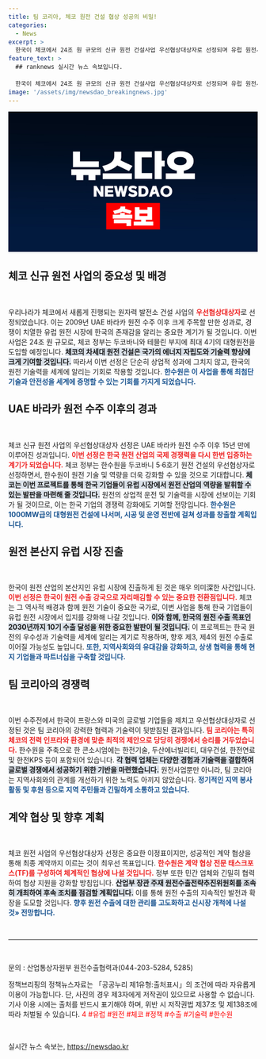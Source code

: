 ```yaml
---
title: 팀 코리아, 체코 원전 건설 협상 성공의 비밀!
categories:
  - News
excerpt: >
  한국이 체코에서 24조 원 규모의 신규 원전 건설사업 우선협상대상자로 선정되며 유럽 원전시장에 성공적으로 진출했다. 이는 UAE 권선 이후 15년 만의 쾌거로, 원전 산업의 새로운 에너지를 불어넣을 것으로 기대된다!
feature_text: >
  ## ranknews 실시간 뉴스 속보입니다.

  한국이 체코에서 24조 원 규모의 신규 원전 건설사업 우선협상대상자로 선정되며 유럽 원전시장에 성공적으로 진출했다. 이는 UAE 권선 이후 15년 만의 쾌거로, 원전 산업의 새로운 에너지를 불어넣을 것으로 기대된다!
image: '/assets/img/newsdao_breakingnews.jpg'
---
```


<p><img src="/assets/img/newsdao_breakingnews.jpg" alt="ranknews 속보" /></p>

<h2 data-ke-size="size26">체코 신규 원전 사업의 중요성 및 배경</h2>

<p data-ke-size="size16">&nbsp;</p>  

<p>우리나라가 체코에서 새롭게 진행되는 원자력 발전소 건설 사업의 <b><span style="color: #ee2323;">우선협상대상자</span></b>로 선정되었습니다. 이는 2009년 UAE 바라카 원전 수주 이후 크게 주목할 만한 성과로, 경쟁이 치열한 유럽 원전 시장에 한국의 존재감을 알리는 중요한 계기가 될 것입니다. 이번 사업은 24조 원 규모로, 체코 정부는 두코바니와 테믈린 부지에 최대 4기의 대형원전을 도입할 예정입니다. <b><span style="background-color: #21538527;">체코의 차세대 원전 건설은 국가의 에너지 자립도와 기술력 향상에 크게 기여할 것입니다.</span></b> 따라서 이번 선정은 단순히 상업적 성과에 그치지 않고, 한국의 원전 기술력을 세계에 알리는 기회로 작용할 것입니다. <b><span style="color: #1a5490;">한수원은 이 사업을 통해 최첨단 기술과 안전성을 세계에 증명할 수 있는 기회를 가지게 되었습니다.</span></b></p>

<h2 data-ke-size="size26">UAE 바라카 원전 수주 이후의 경과</h2>

<p data-ke-size="size16">&nbsp;</p>  

<p>체코 신규 원전 사업의 우선협상대상자 선정은 UAE 바라카 원전 수주 이후 15년 만에 이루어진 성과입니다. <b><span style="color: #ee2323;">이번 선정은 한국 원전 산업의 국제 경쟁력을 다시 한번 입증하는 계기가 되었습니다.</span></b> 체코 정부는 한수원을 두코바니 5·6호기 원전 건설의 우선협상자로 선정하면서, 한수원이 원전 기술 및 역량을 더욱 강화할 수 있을 것으로 기대합니다. <b><span style="background-color: #21538527;">체코는 이번 프로젝트를 통해 한국 기업들이 유럽 시장에서 원전 산업의 역량을 발휘할 수 있는 발판을 마련해 줄 것입니다.</span></b> 원전의 상업적 운전 및 기술력을 시장에 선보이는 기회가 될 것이므로, 이는 한국 기업의 경쟁력 강화에도 기여할 전망입니다. <b><span style="color: #1a5490;">한수원은 1000MW급의 대형원전 건설에 나서며, 시공 및 운영 전반에 걸쳐 성과를 창출할 계획입니다.</span></b></p>

<h2 data-ke-size="size26">원전 본산지 유럽 시장 진출</h2>

<p data-ke-size="size16">&nbsp;</p>  

<p>한국이 원전 산업의 본산지인 유럽 시장에 진출하게 된 것은 매우 의미深한 사건입니다. <b><span style="color: #ee2323;">이번 선정은 한국이 원전 수출 강국으로 자리매김할 수 있는 중요한 전환점입니다.</span></b> 체코는 그 역사적 배경과 함께 원전 기술이 중요한 국가로, 이번 사업을 통해 한국 기업들이 유럽 원전 시장에서 입지를 강화해 나갈 것입니다. <b><span style="background-color: #21538527;">이와 함께, 한국의 원전 수출 목표인 2030년까지 10기 수출 달성을 위한 중요한 발판이 될 것입니다.</span></b> 이 프로젝트는 한국 원전의 우수성과 기술력을 세계에 알리는 계기로 작용하며, 향후 제3, 제4의 원전 수출로 이어질 가능성도 높입니다. <b><span style="color: #1a5490;">또한, 지역사회와의 유대감을 강화하고, 상생 협력을 통해 현지 기업들과 파트너십을 구축할 것입니다.</span></b></p>

<h2 data-ke-size="size26">팀 코리아의 경쟁력</h2>

<p data-ke-size="size16">&nbsp;</p>  

<p>이번 수주전에서 한국이 프랑스와 미국의 글로벌 기업들을 제치고 우선협상대상자로 선정된 것은 팀 코리아의 강력한 협력과 기술력이 뒷받침된 결과입니다. <b><span style="color: #ee2323;">팀 코리아는 특히 체코의 전력 인프라와 환경에 맞춘 최적의 제안으로 당당히 경쟁에서 승리를 거두었습니다.</span></b> 한수원을 주축으로 한 콘소시엄에는 한전기술, 두산에너빌리티, 대우건설, 한전연료 및 한전KPS 등이 포함되어 있습니다. <b><span style="background-color: #21538527;">각 협력 업체는 다양한 경험과 기술력을 결합하여 글로벌 경쟁에서 성공하기 위한 기반을 마련했습니다.</span></b> 원전사업뿐만 아니라, 팀 코리아는 지역사회와의 관계를 개선하기 위한 노력도 아끼지 않았습니다. <b><span style="color: #1a5490;">정기적인 지역 봉사활동 및 후원 등으로 지역 주민들과 긴밀하게 소통하고 있습니다.</span></b></p>

<h2 data-ke-size="size26">계약 협상 및 향후 계획</h2>

<p data-ke-size="size16">&nbsp;</p>  

<p>체코 원전 사업의 우선협상대상자 선정은 중요한 이정표이지만, 성공적인 계약 협상을 통해 최종 계약까지 이르는 것이 최우선 목표입니다. <b><span style="color: #ee2323;">한수원은 계약 협상 전문 태스크포스(TF)를 구성하여 체계적인 협상에 나설 것입니다.</span></b> 정부 또한 민간 업체와 긴밀히 협력하여 협상 지원을 강화할 방침입니다. <b><span style="background-color: #21538527;">산업부 장관 주재 원전수출전략추진위원회를 조속히 개최하여 후속 조치를 점검할 계획입니다.</span></b> 이를 통해 원전 수출의 지속적인 발전과 확장을 도모할 것입니다. <b><span style="color: #1a5490;">향후 원전 수출에 대한 관리를 고도화하고 신시장 개척에 나설 것» 전망합니다.</span></b></p>

<p data-ke-size="size16">&nbsp;</p>

<hr>

<p data-ke-size="size16">&nbsp;</p>

<p data-ke-size="size16">문의 : 산업통상자원부 원전수출협력과(044-203-5284, 5285)</p>

<p data-ke-size="size16">정책브리핑의 정책뉴스자료는 「공공누리 제1유형:출처표시」의 조건에 따라 자유롭게 이용이 가능합니다. 단, 사진의 경우 제3자에게 저작권이 있으므로 사용할 수 없습니다. 기사 이용 시에는 출처를 반드시 표기해야 하며, 위반 시 저작권법 제37조 및 제138조에 따라 처벌될 수 있습니다. <span style="color:red;">4</span> <span style="color:red;">#유럽 #원전 #체코 #정책 #수출 #기술력 #한수원</span></p>

<p data-ke-size="size16">&nbsp;</p>
실시간 뉴스 속보는, <a href="https://newsdao.kr" rel="dofollow">https://newsdao.kr</a>


